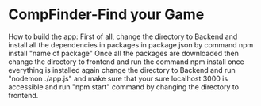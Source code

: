 # CompFinder-Find your Game
 How to build the app:
 First of all, change the directory to Backend and install all the dependencies in packages in package.json by command npm install "name of package"
 Once all the packages are downloaded then change the directory to frontend and run the command npm install once everything is installed again change the directory to Backend and run "nodemon ./app.js" and make sure that your sure localhost 3000 is accessible and run "npm start" command by changing the directory to frontend.
